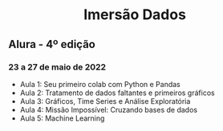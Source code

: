 <h1 align=center> Imersão Dados </h1>
<h2> Alura - 4º edição </h2>
<h3> 23 a 27 de maio de 2022 </h3>
<p>
  <ul>
    <li> Aula 1: Seu primeiro colab com Python e Pandas </li>
    <li> Aula 2: Tratamento de dados faltantes e primeiros gráficos </li>
    <li> Aula 3: Gráficos, Time Series e Análise Exploratória </li>
    <li> Aula 4: Missão Impossível: Cruzando bases de dados </li>
    <li> Aula 5: Machine Learning
  </ul>
</p>
